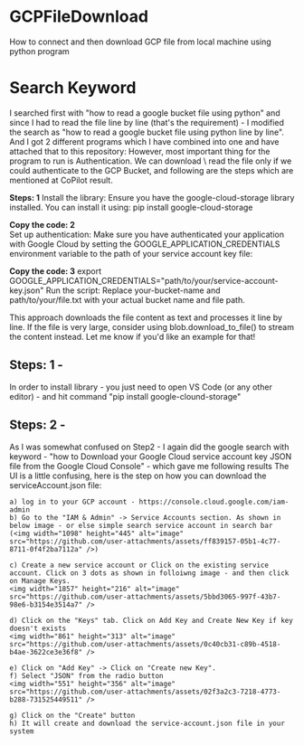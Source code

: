 # GCPFileDownload
How to connect and then download GCP file from local machine using python program
# Search Keyword
  I searched first with "how to read a google bucket file using python" and since I had to read the file line by line (that's the requirement) - I modified the search as "how to read a google bucket file using python line by line". And I got 2 different programs which I have combined into one and have attached that to this repository:
  However, most important thing for the program to run is Authentication. We can download \ read the file only if we could authenticate to the GCP Bucket, and following are the steps which are mentioned at CoPilot result.
  
  **Steps: 1**
  Install the library: Ensure you have the google-cloud-storage library installed. You can install it using: pip install google-cloud-storage

  **Copy the code: 2**  
  Set up authentication: Make sure you have authenticated your application with Google Cloud by setting the GOOGLE_APPLICATION_CREDENTIALS environment variable to the path of your service account key file:

  **Copy the code: 3**
  export GOOGLE_APPLICATION_CREDENTIALS="path/to/your/service-account-key.json"
  Run the script: Replace your-bucket-name and path/to/your/file.txt with your actual bucket name and file path.

  This approach downloads the file content as text and processes it line by line. If the file is very large, consider using blob.download_to_file() to stream the content instead. Let me know if you'd like an example for that!

## Steps: 1 - 
  In order to install library - you just need to open VS Code (or any other editor) - and hit command "pip install google-clound-storage"

## Steps: 2 -
  As I was somewhat confused on Step2 - I again did the google search with keyword - "how to Download your Google Cloud service account key JSON file from the Google Cloud Console" - which gave me following results
  The UI is a little confusing, here is the step on how you can download the serviceAccount.json file:
  
    a) log in to your GCP account - https://console.cloud.google.com/iam-admin
    b) Go to the "IAM & Admin" -> Service Accounts section. As shown in below image - or else simple search service account in search bar
    (<img width="1098" height="445" alt="image" src="https://github.com/user-attachments/assets/ff839157-05b1-4c77-8711-0f4f2ba7112a" />)
    
    c) Create a new service account or Click on the existing service account. Click on 3 dots as shown in folloiwng image - and then click on Manage Keys.
    <img width="1857" height="216" alt="image" src="https://github.com/user-attachments/assets/5bbd3065-997f-43b7-98e6-b3154e3514a7" />

    d) Click on the "Keys" tab. Click on Add Key and Create New Key if key doesn't exists
    <img width="861" height="313" alt="image" src="https://github.com/user-attachments/assets/0c40cb31-c89b-4518-b4ae-3622ce3e36f8" />

    e) Click on "Add Key" -> Click on "Create new Key".
    f) Select "JSON" from the radio button
    <img width="551" height="356" alt="image" src="https://github.com/user-attachments/assets/02f3a2c3-7218-4773-b288-731525449511" />

    g) Click on the "Create" button
    h) It will create and download the service-account.json file in your system

  
  

